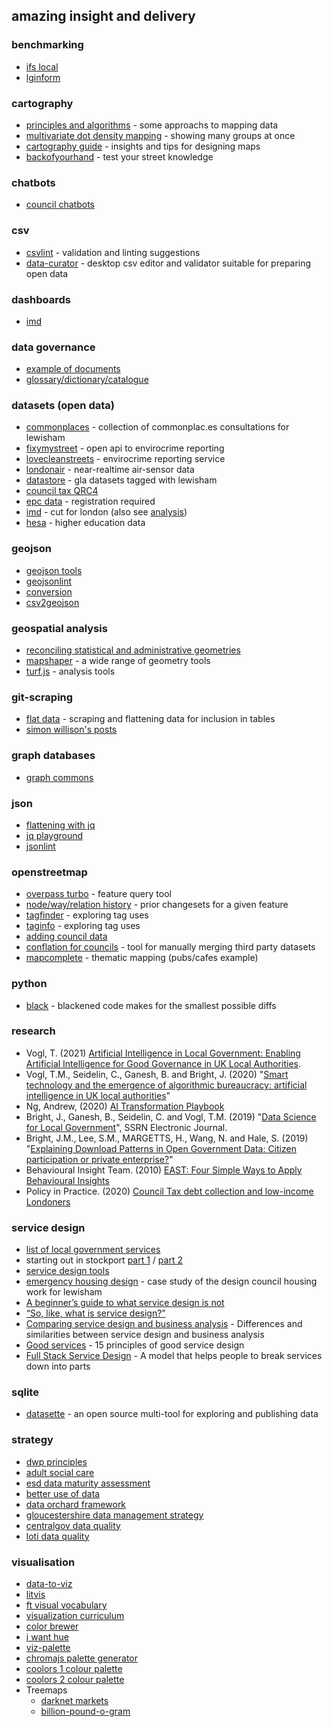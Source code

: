 ## amazing insight and delivery

### benchmarking
* [ifs local](https://ifs.org.uk/research/local-dashboard)
* [lginform](https://lginform.local.gov.uk/reports/view/lga-research/lga-research-report-headline-report-bar-charts?mod-area=E09000023&mod-group=AllBoroughInRegion_London&mod-type=namedComparisonGroup)

### cartography
* [principles and algorithms](https://cartography-playground.gitlab.io/) - some approachs to mapping data 
* [multivariate dot density mapping](http://andrewgaidus.com/Dot_Density_County_Maps/) - showing many groups at once
* [cartography guide](https://www.axismaps.com/guide) - insights and tips for designing maps
* [backofyourhand](https://backofyourhand.com/51.44523,-0.01957/EMUSLX) - test your street knowledge

### chatbots
* [council chatbots](https://futr.ai/ai-in-local-government-3-fascinating-examples/?hss_channel=tw-992422381699371013)

### csv
* [csvlint](https://csvlint.io/) - validation and linting suggestions
* [data-curator](https://github.com/qcif/data-curator) - desktop csv editor and validator suitable for preparing open data

### dashboards
* [imd](https://app.powerbi.com/view?r=eyJrIjoiOTdjYzIyNTMtMTcxNi00YmQ2LWI1YzgtMTUyYzMxOWQ3NzQ2IiwidCI6ImJmMzQ2ODEwLTljN2QtNDNkZS1hODcyLTI0YTJlZjM5OTVhOCJ9)

### data governance
* [example of documents](https://www.octopai.com/data-dictionary-vs-business-glossary/)
* [glossary/dictionary/catalogue](https://03cd0a8.netsolhost.com/wordpress/?p=303)

### datasets (open data)
* [commonplaces](https://duckduckgo.com/?q=site%3A+commonplace.is+lewisham&t=ffab&atb=v265-1&ia=web) - collection of commonplac.es consultations for lewisham
* [fixymystreet](https://www.fixmystreet.com/open311/) - open api to envirocrime reporting
* [lovecleanstreets](https://api.mediaklik.com/reports/livereports2/?age=1&authorityid=241) - envirocrime reporting service
* [londonair](https://api.erg.ic.ac.uk/AirQuality/help) - near-realtime air-sensor data
* [datastore](https://data.london.gov.uk/dataset?tag=lewisham&q=) - gla datasets tagged with lewisham
* [council tax QRC4](https://www.gov.uk/government/statistics/collection-rates-for-council-tax-and-non-domestic-rates-in-england-2015-to-2016)
* [epc data](https://epc.opendatacommunities.org/) - registration required
* [imd](https://data.london.gov.uk/dataset/indices-of-deprivation) - cut for london (also see [analysis](https://data.london.gov.uk/blog/indices-of-deprivation-2019-initial-analysis/))
* [hesa](https://www.hesa.ac.uk/data-and-analysis) - higher education data

### geojson
* [geojson tools](https://geojson.tools/)
* [geojsonlint](https://geojsonlint.com/)
* [conversion](https://ogre.adc4gis.com/)
* [csv2geojson](https://odileeds.github.io/CSV2GeoJSON/)

### geospatial analysis
* [reconciling statistical and administrative geometries](https://www.ons.gov.uk/peoplepopulationandcommunity/populationandmigration/populationestimates/methodologies/methodologynoteonproductionofsmallareapopulationestimatesoctober2017#methods)
* [mapshaper](https://mapshaper.org/) - a wide range of geometry tools
* [turf.js](https://turfjs.org/) - analysis tools

### git-scraping
* [flat data](https://next.github.com/projects/flat-data) - scraping and flattening data for inclusion in tables
* [simon willison's posts](https://simonwillison.net/tags/gitscraping/)

### graph databases
* [graph commons](https://graphcommons.com/graphs/406e9195-962e-42e6-abf7-8ed2739655c3)

### json
* [flattening with jq](https://til.simonwillison.net/jq/flatten-nested-json-objects-jq)
* [jq playground](https://www.jqkungfu.com/)
* [jsonlint](https://jsonlint.com/)

### openstreetmap
* [overpass turbo](https://overpass-turbo.eu/) - feature query tool
* [node/way/relation history](http://osm.mapki.com/history/) - prior changesets for a given feature
* [tagfinder](https://tagfinder.herokuapp.com/) - exploring tag uses
* [taginfo](https://taginfo.openstreetmap.org/) - exploring tag uses
* [adding council data](https://blog.openstreetmap.org/2020/07/22/providing-data-to-openstreetmap-a-new-guide-for-data-owners/)
* [conflation for councils](https://github.com/systemed/conflation) - tool for manually merging third party datasets
* [mapcomplete](https://mapcomplete.osm.be/cafes_and_pubs.html?z=13&lat=51.45357&lon=-0.01175&language=en) - thematic mapping (pubs/cafes example)

### python
* [black](https://github.com/psf/black) - blackened code makes for the smallest possible diffs

### research
* Vogl, T. (2021) [Artificial Intelligence in Local Government: Enabling Artificial Intelligence for Good Governance in UK Local Authorities](http://dx.doi.org/10.2139/ssrn.3840222).
* Vogl, T.M., Seidelin, C., Ganesh, B. and Bright, J. (2020) "[Smart technology and the emergence of algorithmic bureaucracy: artificial intelligence in UK local authorities](http://dx.doi.org/10.1111/puar.13286)"
* Ng, Andrew, (2020) [AI Transformation Playbook](https://landing.ai/ai-transformation-playbook/)
* Bright, J., Ganesh, B., Seidelin, C. and Vogl, T.M. (2019) "[Data Science for Local Government](http://dx.doi.org/10.2139/ssrn.3370217)", SSRN Electronic Journal.
* Bright, J.M., Lee, S.M., MARGETTS, H., Wang, N. and Hale, S. (2019) "[Explaining Download Patterns in Open Government Data: Citizen participation or private enterprise?](http://dx.doi.org/10.1504/ijeg.2019.101499)"
* Behavioural Insight Team. (2010) [EAST: Four Simple Ways to Apply Behavioural Insights](https://www.bi.team/wp-content/uploads/2015/07/BIT-Publication-EAST_FA_WEB.pdf)
* Policy in Practice. (2020) [Council Tax debt collection and low-income Londoners
](https://policyinpractice.co.uk/wp-content/uploads/Council-Tax-debt-collection-and-low-income-Londoners_GLA_pub.pdf)

### service design
* [list of local government services](https://standards.esd.org.uk/?uri=list%2FenglishAndWelshServices)
* starting out in stockport [part 1](https://www.digitalstockport.info/my-journey-into-service-design-in-local-government-part-1-learning-points/) / [part 2](https://www.digitalstockport.info/my-journey-into-service-design-in-local-government-part-2-new-opportunities/)
* [service design tools](https://servicedesigntools.org/)
* [emergency housing design](https://www.designcouncil.org.uk/resources/case-study/lewisham-council) - case study of the design council housing work for lewisham
* [A beginner’s guide to what service design is not](https://medium.com/@Howard_C/a-beginners-guide-to-what-service-design-is-not-40884a856fd)
* [“So, like, what is service design?”](https://medium.com/@shahrsays/so-what-actually-is-service-design-e0ed602b77a9)
* [Comparing service design and business analysis](https://medium.com/leading-service-design/comparing-service-design-and-business-analysis-aed52d8ea8fb) - Differences and similarities between service design and business analysis
* [Good services](https://loudowne.com/2018/06/14/15-principles-of-good-service-design/) - 15 principles of good service design
* [Full Stack Service Design](http://sarah-drummond.com/full-stack-service-design/) - A model that helps people to break services down into parts

### sqlite
* [datasette](https://datasette.io/) - an open source multi-tool for exploring and publishing data

### strategy
* [dwp principles](https://dataingovernment.blog.gov.uk/2021/10/19/developing-a-data-strategy-and-delivering-it/)
* [adult social care](https://www.gov.uk/government/publications/data-saves-lives-reshaping-health-and-social-care-with-data-draft/data-saves-lives-reshaping-health-and-social-care-with-data-draft#improving-data-for-adult-social-care)
* [esd data maturity assessment](https://datamaturity.esd.org.uk/)
* [better use of data](https://www.local.gov.uk/our-support/research-and-data/data-and-transparency/better-use-data)
* [data orchard framework](https://static1.squarespace.com/static/5d514d1775e9c90001345670/t/5d9f402df0b6312eb6c55f69/1570717742668/Data+Orchard+Data+Maturity+Framework+NFP+Sector+2019.pdf)
* [gloucestershire data management strategy](https://www.gloucestershire.gov.uk/media/2088939/2019-info-data-management-strategy-v1-0.pdf)
* [centralgov data quality](https://www.gov.uk/government/publications/the-government-data-quality-framework/the-government-data-quality-framework-guidance#communicating-data-quality-to-users)
* [loti data quality](https://docs.google.com/presentation/d/13XRUEENu7qySmwJOG_MKOnYwGDka7w0fk4YZsLpI2ho/edit#slide=id.gf1d15e10aa_0_72)

### visualisation
* [data-to-viz](https://www.data-to-viz.com/)
* [litvis](https://www.gicentre.net/litvis)
* [ft visual vocabulary](https://ft-interactive.github.io/visual-vocabulary/)
* [visualization curriculum](https://uwdata.github.io/visualization-curriculum/intro.html)
* [color brewer](https://colorbrewer2.org/)
* [i want hue](https://medialab.github.io/iwanthue)
* [viz-palette](https://projects.susielu.com/viz-palette)
* [chromajs palette generator](https://gka.github.io/palettes/#/9|s|00429d,96ffea,ffffe0|ffffe0,ff005e,93003a|1|1)
* [coolors 1 colour palette](https://coolors.co/00b7eb)
* [coolors 2 colour palette](https://coolors.co/gradient-palette/00b7eb-fee05c?number=6)
* Treemaps
  * [darknet markets](http://datavis.dekstop.de/darknet/20170811-treemap/)
  * [billion-pound-o-gram](https://informationisbeautiful.net/visualizations/the-billion-pound-o-gram/)
